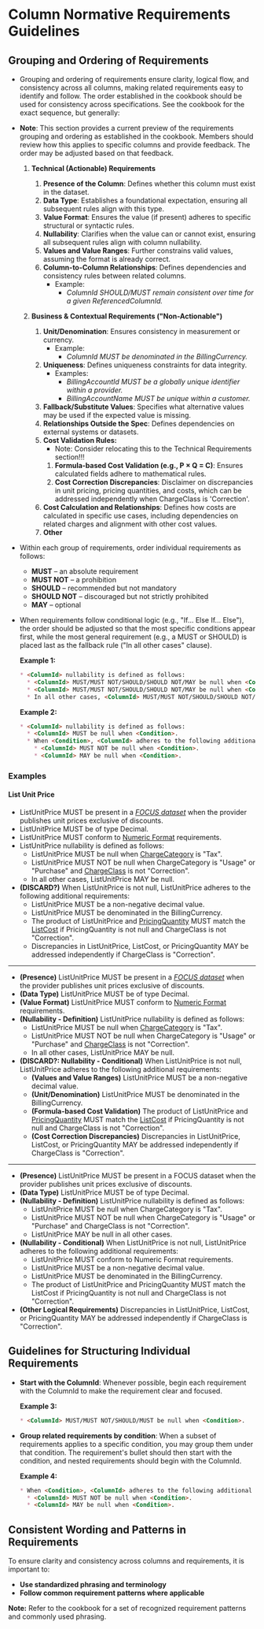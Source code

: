 # Column Normative Requirements Guidelines

## Grouping and Ordering of Requirements

* Grouping and ordering of requirements ensure clarity, logical flow, and consistency across all columns, making related requirements easy to identify and follow. The order established in the cookbook should be used for consistency across specifications. See the cookbook for the exact sequence, but generally:

* **Note**: This section provides a current preview of the requirements grouping and ordering as established in the cookbook. Members should review how this applies to specific columns and provide feedback. The order may be adjusted based on that feedback.

  1. **Technical (Actionable) Requirements**
     1. **Presence of the Column**: Defines whether this column must exist in the dataset.
     2. **Data Type**: Establishes a foundational expectation, ensuring all subsequent rules align with this type.
     3. **Value Format**: Ensures the value (if present) adheres to specific structural or syntactic rules.
     4. **Nullability**: Clarifies when the value can or cannot exist, ensuring all subsequent rules align with column nullability.
     5. **Values and Value Ranges**: Further constrains valid values, assuming the format is already correct.
     6. **Column-to-Column Relationships**: Defines dependencies and consistency rules between related columns.
        * Example:
          * *ColumnId SHOULD/MUST remain consistent over time for a given ReferencedColumnId.*

  2. **Business & Contextual Requirements ("Non-Actionable")**
     1. **Unit/Denomination**: Ensures consistency in measurement or currency.
        * Example:
          * *ColumnId MUST be denominated in the BillingCurrency.*
     2. **Uniqueness**: Defines uniqueness constraints for data integrity.
        * Examples:
          * *BillingAccountId MUST be a globally unique identifier within a provider.*
          * *BillingAccountName MUST be unique within a customer.*
     3. **Fallback/Substitute Values**: Specifies what alternative values may be used if the expected value is missing.
     4. **Relationships Outside the Spec**: Defines dependencies on external systems or datasets.
     5. **Cost Validation Rules:**
        * Note: Consider relocating this to the Technical Requirements section!!!
        1. **Formula-based Cost Validation (e.g., P × Q = C)**: Ensures calculated fields adhere to mathematical rules.
        2. **Cost Correction Discrepancies**: Disclaimer on discrepancies in unit pricing, pricing quantities, and costs, which can be addressed independently when ChargeClass is 'Correction'.
     6. **Cost Calculation and Relationships**: Defines how costs are calculated in specific use cases, including dependencies on related charges and alignment with other cost values.
     7. **Other**

* Within each group of requirements, order individual requirements as follows:
  * **MUST** – an absolute requirement
  * **MUST NOT** – a prohibition
  * **SHOULD** – recommended but not mandatory
  * **SHOULD NOT** – discouraged but not strictly prohibited
  * **MAY** – optional

* When requirements follow conditional logic (e.g., "If... Else If... Else"), the order should be adjusted so that the most specific conditions appear first, while the most general requirement (e.g., a MUST or SHOULD) is placed last as the fallback rule ("In all other cases" clause).

  **Example 1:**

  ```markdown
  * <ColumnId> nullability is defined as follows:
    * <ColumnId> MUST/MUST NOT/SHOULD/SHOULD NOT/MAY be null when <Condition>.
    * <ColumnId> MUST/MUST NOT/SHOULD/SHOULD NOT/MAY be null when <Condition>.
    * In all other cases, <ColumnId> MUST/MUST NOT/SHOULD/SHOULD NOT/MAY be null.
  ```

  **Example 2:**

  ```markdown
  * <ColumnId> nullability is defined as follows:
    * <ColumnId> MUST be null when <Condition>.
    * When <Condition>, <ColumnId> adheres to the following additional requirements:
      * <ColumnId> MUST NOT be null when <Condition>.
      * <ColumnId> MAY be null when <Condition>.
  ```

### Examples

#### List Unit Price

* ListUnitPrice MUST be present in a [*FOCUS dataset*](#glossary:FOCUS-dataset) when the provider publishes unit prices exclusive of discounts.
* ListUnitPrice MUST be of type Decimal.
* ListUnitPrice MUST conform to [Numeric Format](#numericformat) requirements.
* ListUnitPrice nullability is defined as follows:
  * ListUnitPrice MUST be null when [ChargeCategory](#chargecategory) is "Tax".
  * ListUnitPrice MUST NOT be null when ChargeCategory is "Usage" or "Purchase" and [ChargeClass](#chargeclass) is not "Correction".
  * In all other cases, ListUnitPrice MAY be null.
* **(DISCARD?)** When ListUnitPrice is not null, ListUnitPrice adheres to the following additional requirements:
  * ListUnitPrice MUST be a non-negative decimal value.
  * ListUnitPrice MUST be denominated in the BillingCurrency.
  * The product of ListUnitPrice and [PricingQuantity](#pricingquantity) MUST match the [ListCost](#listcost) if PricingQuantity is not null and ChargeClass is not "Correction".
  * Discrepancies in ListUnitPrice, ListCost, or PricingQuantity MAY be addressed independently if ChargeClass is "Correction".

---

* **(Presence)** ListUnitPrice MUST be present in a [*FOCUS dataset*](#glossary:FOCUS-dataset) when the provider publishes unit prices exclusive of discounts.
* **(Data Type)** ListUnitPrice MUST be of type Decimal.
* **(Value Format)** ListUnitPrice MUST conform to [Numeric Format](#numericformat) requirements.
* **(Nullability - Definition)** ListUnitPrice nullability is defined as follows:
  * ListUnitPrice MUST be null when [ChargeCategory](#chargecategory) is "Tax".
  * ListUnitPrice MUST NOT be null when ChargeCategory is "Usage" or "Purchase" and [ChargeClass](#chargeclass) is not "Correction".
  * In all other cases, ListUnitPrice MAY be null.
* **(DISCARD?: Nullability - Conditional)** When ListUnitPrice is not null, ListUnitPrice adheres to the following additional requirements:
  * **(Values and Value Ranges)** ListUnitPrice MUST be a non-negative decimal value.
  * **(Unit/Denomination)** ListUnitPrice MUST be denominated in the BillingCurrency.
  * **(Formula-based Cost Validation)** The product of ListUnitPrice and [PricingQuantity](#pricingquantity) MUST match the [ListCost](#listcost) if PricingQuantity is not null and ChargeClass is not "Correction".
  * **(Cost Correction Discrepancies)** Discrepancies in ListUnitPrice, ListCost, or PricingQuantity MAY be addressed independently if ChargeClass is "Correction".

---

* **(Presence)** ListUnitPrice MUST be present in a FOCUS dataset when the provider publishes unit prices exclusive of discounts.
* **(Data Type)** ListUnitPrice MUST be of type Decimal.
* **(Nullability - Definition)** ListUnitPrice nullability is defined as follows:
  * ListUnitPrice MUST be null when ChargeCategory is "Tax".
  * ListUnitPrice MUST NOT be null when ChargeCategory is "Usage" or "Purchase" and ChargeClass is not "Correction".
  * ListUnitPrice MAY be null in all other cases.
* **(Nullability - Conditional)** When ListUnitPrice is not null, ListUnitPrice adheres to the following additional requirements:
  * ListUnitPrice MUST conform to Numeric Format requirements.
  * ListUnitPrice MUST be a non-negative decimal value.
  * ListUnitPrice MUST be denominated in the BillingCurrency.
  * The product of ListUnitPrice and PricingQuantity MUST match the ListCost if PricingQuantity is not null and ChargeClass is not "Correction".
* **(Other Logical Requirements)** Discrepancies in ListUnitPrice, ListCost, or PricingQuantity MAY be addressed independently if ChargeClass is "Correction".

## Guidelines for Structuring Individual Requirements

* **Start with the ColumnId**: Whenever possible, begin each requirement with the ColumnId to make the requirement clear and focused.

  **Example 3:**

  ```markdown
  * <ColumnId> MUST/MUST NOT/SHOULD/MUST be null when <Condition>.
  ```

* **Group related requirements by condition**: When a subset of requirements applies to a specific condition, you may group them under that condition. The requirement's bullet should then start with the condition, and nested requirements should begin with the ColumnId.

  **Example 4:**
  
  ```markdown
  * When <Condition>, <ColumnId> adheres to the following additional requirements:
    * <ColumnId> MUST NOT be null when <Condition>.
    * <ColumnId> MAY be null when <Condition>.
  ```

## Consistent Wording and Patterns in Requirements

To ensure clarity and consistency across columns and requirements, it is important to:

* **Use standardized phrasing and terminology**  
* **Follow common requirement patterns where applicable**  

**Note:** Refer to the cookbook for a set of recognized requirement patterns and commonly used phrasing.
